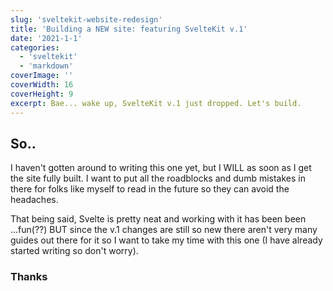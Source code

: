 ```yaml
---
slug: 'sveltekit-website-redesign'
title: 'Building a NEW site: featuring SvelteKit v.1'
date: '2021-1-1'
categories:
  - 'sveltekit'
  - 'markdown'
coverImage: ''
coverWidth: 16
coverHeight: 9
excerpt: Bae... wake up, SvelteKit v.1 just dropped. Let's build.
---
```


## So..

I haven't gotten around to writing this one yet, but I WILL as soon as I get the site fully built. I want to put all the roadblocks and dumb mistakes in there for folks like myself to read in the future so they can avoid the headaches. 

That being said, Svelte is pretty neat and working with it has been been ...fun(??) BUT since the v.1 changes are still so new there aren't very many guides out there for it so I want to take my time with this one (I have already started writing so don't worry).

### Thanks